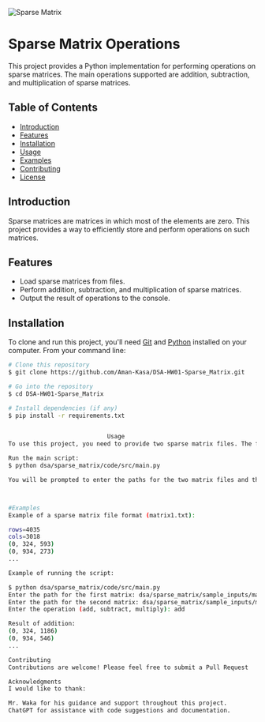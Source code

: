 ![Sparse Matrix](https://cdn.educba.com/academy/wp-content/uploads/2021/05/Sparse-Matrix-in-Python.jpg)
# Sparse Matrix Operations

This project provides a Python implementation for performing operations on sparse matrices. The main operations supported are addition, subtraction, and multiplication of sparse matrices.

## Table of Contents
- [Introduction](#introduction)
- [Features](#features)
- [Installation](#installation)
- [Usage](#usage)
- [Examples](#examples)
- [Contributing](#contributing)
- [License](#license)

## Introduction

Sparse matrices are matrices in which most of the elements are zero. This project provides a way to efficiently store and perform operations on such matrices.

## Features

- Load sparse matrices from files.
- Perform addition, subtraction, and multiplication of sparse matrices.
- Output the result of operations to the console.

## Installation

To clone and run this project, you'll need [Git](https://git-scm.com) and [Python](https://www.python.org/downloads/) installed on your computer. From your command line:

```bash
# Clone this repository
$ git clone https://github.com/Aman-Kasa/DSA-HW01-Sparse_Matrix.git

# Go into the repository
$ cd DSA-HW01-Sparse_Matrix

# Install dependencies (if any)
$ pip install -r requirements.txt


                            Usage
To use this project, you need to provide two sparse matrix files. The files should contain the number of rows and columns, followed by the non-zero elements in the format (row_index, column_index, value).

Run the main script:
$ python dsa/sparse_matrix/code/src/main.py

You will be prompted to enter the paths for the two matrix files and the operation (add, subtract, multiply) you want to perform.



#Examples
Example of a sparse matrix file format (matrix1.txt):

rows=4035
cols=3018
(0, 324, 593)
(0, 934, 273)
...

Example of running the script:

$ python dsa/sparse_matrix/code/src/main.py
Enter the path for the first matrix: dsa/sparse_matrix/sample_inputs/matrix1.txt
Enter the path for the second matrix: dsa/sparse_matrix/sample_inputs/matrix2.txt
Enter the operation (add, subtract, multiply): add

Result of addition:
(0, 324, 1186)
(0, 934, 546)
...

Contributing
Contributions are welcome! Please feel free to submit a Pull Request   // ✌🏿✌🏿 //

Acknowledgments
I would like to thank:

Mr. Waka for his guidance and support throughout this project.
ChatGPT for assistance with code suggestions and documentation.